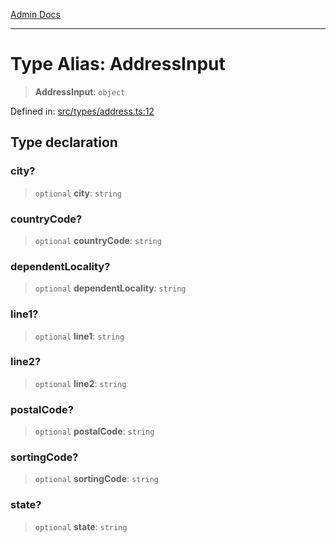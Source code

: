 [Admin Docs](/)

***

# Type Alias: AddressInput

> **AddressInput**: `object`

Defined in: [src/types/address.ts:12](https://github.com/PalisadoesFoundation/talawa-admin/blob/main/src/types/address.ts#L12)

## Type declaration

### city?

> `optional` **city**: `string`

### countryCode?

> `optional` **countryCode**: `string`

### dependentLocality?

> `optional` **dependentLocality**: `string`

### line1?

> `optional` **line1**: `string`

### line2?

> `optional` **line2**: `string`

### postalCode?

> `optional` **postalCode**: `string`

### sortingCode?

> `optional` **sortingCode**: `string`

### state?

> `optional` **state**: `string`
